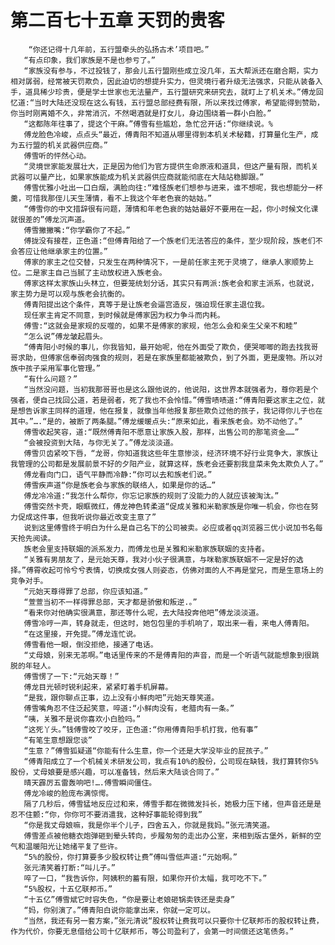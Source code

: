 # 第二百七十五章 天罚的贵客
        “你还记得十几年前，五行盟牵头的弘扬古术’项目吧。”
       “有点印象，我们家族是不是也参亏了。”
       “家族没有参与，不过投钱了，那会儿五行盟刚些成立没几年，五大帮派还在磨合期，实力相对孱弱，经常被天罚欺负，因此迫切的想提升实力，但灵境行者升级无法强求，只能从装备入手，道具稀少珍贵，便是学士世家也无法量产，五行盟研究来研究去，就盯上了机关术。”傅龙回忆道:“当时大陆还没现在这么有钱，五行盟总部经费有限，所以来找过傅家，希望能得到赞助，你当时刚离婚不久，非常消沉，不然喝酒就是打女儿，身边围绕着一群小白脸。”
       “这都陈年往事了，提这个干麻。”傅雪有些尴尬，急忙岔开话:“你继续说。%
       傅龙脸色冷峻，点点头“最近，傅青阳不知道从哪里得到本机关术秘籍，打算量化生产，成为五行盟的机关武器供应商。”
       傅雪听的怦然心动。
       “灵境世家能发展壮大，正是因为他们为官方提供生命原液和道具，但这产量有限，而机关武器可以量产比，如果家族能成为机关武器供应商就能彻底在大陆站稳脚跟。”
       傅雪优雅小吐出一口白烟，满脸向往:“难怪族老们想参与进来，谁不想呢，我也想能分一杯羹，可惜我那侄儿天生薄情，看不上我这个年老色衰的姑姑。”
       “傅雪你的中文措辞很有问题，薄情和年老色衰的姑姑最好不要用在一起，你小时候文化课就很差的”傅龙沉声道。
       傅雪撇撇嘴:“你学霸你了不起。”
       傅拢没有接茬，正色道:“但傅青阳给了一个族老们无法答应的条件，至少现阶段，族老们不会答应让他继承家主的位置。”
       傅家的家主之位交替，只发生在两种情况下，一是前任家主死于灵境了，继承人家顺势上位。二是家主自己当腻了主动放权进入族老会。
       傅家这样太家族山头林立，但要笼统划分话，其实只有两派:族老会和家主派系，也就说，家主势力是可以观与族老会抗衡的。
       傅青阳提出这个条件，真等于是让族老会逼宫造反，强迫现任家主退位我。
       现任家主肯定不同意，到时候就是傅家因为权力争斗而内耗。
       傅雪:“这就会是家规的反噬的，如果不是傅家的家规，他怎么会和亲生父亲不和睦”
       “怎么说”傅龙皱起眉头。
       “傅青阳小时候的事儿，你我皆知，最开始呢，他在外面受了欺负，便哭唧唧的跑去找我哥哥求助，但傅家信奉弱肉强食的规则，若是在家族里都能被欺负，到了外面，更是废物。所以对族中孩子采用军事化管理。”
       “有什么问题？”
       “当然没问题，当初我那哥哥也是这么跟他说的，他说阳，这世界本就强者为，尊你若是个强者，便自己找回公道，若是弱者，死了我也不会怜惜。”傅雪啧啧道:“傅青阳要这家主之位，就是想告诉家主同样的道理，他在报复，就像当年他报复那些欺负过他的孩子，我记得你儿子也在其中。”….“是的，被断了两条腿。”傅龙缓暖点头:“原来如此，看来族老会。劝不动他了。”
       傅雪收起笑容，道:“既然傅青阳不愿意让家族入股，那样，出售公司的那笔资金……”
       “会被投资到大陆，与你无关了。”傅龙淡淡道。
       傅雪贝齿紧咬下唇，“龙哥，你知道我这些年生意惨淡，经济环境不好行业竞争大，家族让我管理的公司都是发展前景不好的夕阳产业，就算这样，族老会还要割我韭菜未免太欺负人了。”
       傅龙看向门口，语气平静而冷静:“你可以去和族老们说。”
       傅雪疾声道“你是族老会与家族的联络人，如果是你的话…”
       傅龙冷冷道:“我怎什么帮你，你忘记家族的规则了没能力的人就应该被淘汰。”
       傅雪突然卡壳，眼眶微红，傅龙神色转柔道“促成关雅和米勒家族是你唯一机会，你也在努力促成这件事，但我听说你最近改变主意了”
       说到这里傅雪终于明白为什么是自己名下的公司被卖。必应或者qq浏览器三优小说加书名每天抢先阅读。
       族老会里支持联姻的派系发力，而傅龙也是关雅和米勒家族联姻的支持者。
       “关雅有男朋友了，是元始天尊，我对小伙子很满意，与咪勒家族联姻不一定是好的选择。”傅霄收起可怜兮兮表情，切换成女强人则姿态，仿佛对面的人不再是堂兄，而是生意场上的竞争对手。
       “元始天尊得罪了总部，你应该知道。”
       “萱萱当初不一样得罪总部，天才都是骄傲和叛逆.。”
       “看来你对他确实很满意，那还等什么呢，去大陆投奔他吧”傅龙淡淡道。
       傅雪冷哼一声，转身就走，但这时，她包包里的手机响了，取出来一看，来电人傅青阳。
       “在这里接，开免提。”傅龙连忙说。
       傅雪看他一眼，倒没拒绝，接通了电话。
       “丈母娘，别来无恙啊。”电话里传来的不是傅青阳的声音，而是一个听语气就能想象到很跳脱的年轻人。
       傅雪愣了一下:“元始天尊！”
       傅龙目光顿时锐利起来，紧紧盯着手机屏幕。
       “是我，跟你聊点正事，边上没有小鲜肉吧”元始天尊笑道。
       傅雪嘴角忍不住泛起笑意，啐道:“小鲜肉没有，老腊肉有一条。”
       “咦，关雅不是说你喜欢小白脸吗。”
       “这死丫头。”钱傅雪咬了咬牙，正色道:“你用傅青阳手机打我，他有事”
       “有笔生意想跟您谈”
       “生意？”傅雪狐疑道“你能有什么生意，你一个还是大学没毕业的屁孩子。”
       “傅青阳成立了一个机械关术研发公司，我点有10%的股份，公司现在缺钱，我打算转你5%股份，丈母娘要是感兴趣，可以准备钱，然后来大陆谈合同了。”
       晴天霹厉五雷轰响吧!….傅雪瞬间僵住。
       傅龙冷峻的脸庞布满惊愕。
       隔了几秒后，傅雪猛地反应过和来，傅雪手都在微微发抖长，她极力压下绪，但声音还是是忍不住颤:“你，你你可不要消遣我，这种好事能轮得到我”
       “你是我丈母娘嘛，我是你半个儿子，四舍五入，你就是我妈。”张元清笑道。
       傅雪差点被他糖衣炮弹砸到晕头转向，步履匆匆的走出办公室，来相到版古堡外，新鲜的空气和温暖阳光让她绪平复了些许。
       “5%的股份，你打算要多少股权转让费”傅叫雪低声道:“元始啊。”
       张元清笑着打断:“叫儿子。”
       啐了一口，“我告诉你，阿姨积的蓄有限，如果你开价太幅，我可吃不下。”
       “5%股权，十五亿联邦币。”
       “十五亿”傅雪斌它时容失色，“你是要让老娘砸锅卖铁还是卖身”
       “妈，你别演了。”傅青阳白说你能拿出来，你就一定可以。
       “当然，我还有另一套方案，”张元清说“股权转让费我可以只要你十亿联邦币的股权转让费，作为代价，你要无息借给公司十亿联邦币，等公司盈利了，会第一时间偿还这笔债务。”